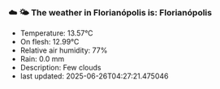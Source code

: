 ### ☁️ 🌤️  The weather in Florianópolis is: Florianópolis

- Temperature: 13.57°C
- On flesh: 12.99°C
- Relative air humidity: 77%
- Rain: 0.0 mm
- Description: Few clouds
- last updated: 2025-06-26T04:27:21.475046
